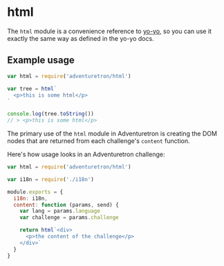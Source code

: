 # html

The `html` module is a convenience reference to [yo-yo](http://npmjs.com/yo-yo), so you can use it exactly the same way as defined in the yo-yo docs.

## Example usage

```js
var html = require('adventuretron/html')

var tree = html`
  <p>this is some html</p>
`

console.log(tree.toString())
// > <p>this is some html</p>
```

The primary use of the `html` module in Adventuretron is creating the DOM nodes that are returned from each challenge's `content` function.

Here's how usage looks in an Adventuretron challenge:

```js
var html = require('adventuretron/html')

var i18n = require('./i18n')

module.exports = {
  i18n: i18n,
  content: function (params, send) {
    var lang = params.language
    var challenge = params.challenge

    return html`<div>
      <p>the content of the challenge</p>
    </div>`
  }
}
```
